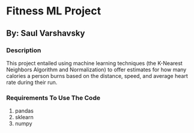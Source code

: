 
<!-- README.md is generated from README.Rmd. Please edit that file -->

# Fitness ML Project

## By: Saul Varshavsky

<!-- badges: start -->
<!-- badges: end -->

### Description

This project entailed using machine learning techniques (the K-Nearest Neighbors Algorithm and Normalization) 
to offer estimates for how many calories a person burns 
based on the distance, speed, and average heart rate during their run.


### Requirements To Use The Code

1) pandas
2) sklearn
3) numpy